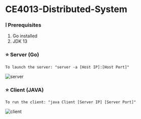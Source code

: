 # CE4013-Distributed-System

### :grey_exclamation: Prerequisites
1. Go installed
1. JDK 13

### :star: Server (Go)
    To launch the server: "server -a [Host IP]:[Host Port]"
    
![server](https://alexneo.net/server.jpg "server")       

### :star: Client (JAVA)
    To run the client: "java Client [Server IP] [Server Port]"
     
![client](https://alexneo.net/client.jpg "client")  
        

